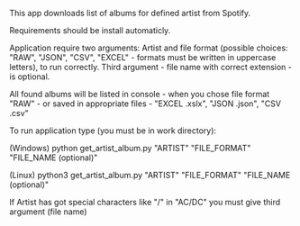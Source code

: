 This app downloads list of albums for defined artist from Spotify.

Requirements should be install automaticly.

Application require two arguments: Artist and file format 
(possible choices: "RAW", "JSON", "CSV", "EXCEL" - formats must be
written in uppercase letters), to run correctly.
Third argument - file name with correct extension - is optional.

All found albums will be listed in console - 
when you chose file format "RAW" - 
or saved in appropriate files - "EXCEL .xslx", "JSON .json", "CSV .csv"

To run application type (you must be in work directory):

(Windows) python get_artist_album.py "ARTIST" "FILE_FORMAT" "FILE_NAME (optional)"

(Linux) python3 get_artist_album.py "ARTIST" "FILE_FORMAT" "FILE_NAME (optional)"

If Artist has got special characters like "/" in "AC/DC" you must give third argument (file name)